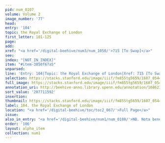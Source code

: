 ```yaml
---
pid: num_0107
volume: Volume 2
image_number: '77'
head:
entry: '104'
topic: the Royal Exchange of London
first_letter: 101-125
page:
add:
xref: "<a href='/digital-beehive/num3/num_1050/'>715 [To Swap]</a>"
see:
index: "[NOT_IN_INDEX]"
item: "#item-3850f67a5"
unparsed:
line: 'Entry: 104|Topic: the Royal Exchange of London|Xref: 715 [To Swap]|Index: [NOT_IN_INDEX]|#item-3850f67a5'
selection: https://stacks.stanford.edu/image/iiif/fm855tg5659/1607_0544/274,1592,3103,489/full/0/default.jpg
full_image: https://stacks.stanford.edu/image/iiif/fm855tg5659/1607_0544/full/full/0/default.jpg
annotation_uri: http://beehive-anno.library.upenn.edu/annotation/1686233068438
sort_value: '207711592'
insertion:
thumbnail: https://stacks.stanford.edu/image/iiif/fm855tg5659/1607_0544/274,1592,600,180/250,/0/default.jpg
label: 104. the Royal Exchange of London
location: "<a href='/digital-beehive/toc/toc2_067/'>Full Page</a>"
issue:
also_in_entry: "<a href='/digital-beehive/num1/num_0108/'>NB. Nota benè</a>"
order: '106'
layout: alpha_item
collection: num1
---
```

